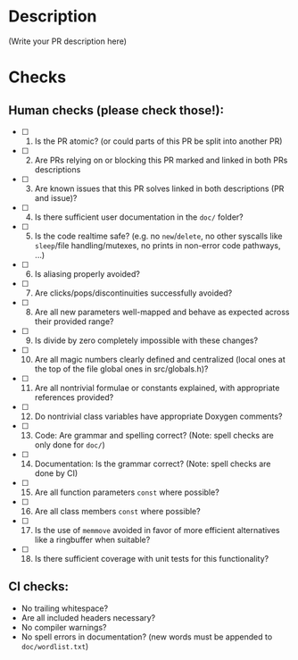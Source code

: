 # Description

(Write your PR description here)

# Checks

## Human checks (please check those!):

- [ ] 01. Is the PR atomic? (or could parts of this PR be split into another PR)
- [ ] 02. Are PRs relying on or blocking this PR marked and linked in both PRs descriptions
- [ ] 03. Are known issues that this PR solves linked in both descriptions (PR and issue)?
- [ ] 04. Is there sufficient user documentation in the `doc/` folder?
- [ ] 05. Is the code realtime safe? (e.g. no `new`/`delete`, no other syscalls like `sleep`/file handling/mutexes, no prints in non-error code pathways, ...)
- [ ] 06. Is aliasing properly avoided?
- [ ] 07. Are clicks/pops/discontinuities successfully avoided?
- [ ] 08. Are all new parameters well-mapped and behave as expected across their provided range?
- [ ] 09. Is divide by zero completely impossible with these changes?
- [ ] 10. Are all magic numbers clearly defined and centralized (local ones at the top of the file global ones in src/globals.h)?
- [ ] 11. Are all nontrivial formulae or constants explained, with appropriate references provided?
- [ ] 12. Do nontrivial class variables have appropriate Doxygen comments?
- [ ] 13. Code: Are grammar and spelling correct? (Note: spell checks are only done for `doc/`)
- [ ] 14. Documentation: Is the grammar correct? (Note: spell checks are done by CI)
- [ ] 15. Are all function parameters `const` where possible?
- [ ] 16. Are all class members `const` where possible?
- [ ] 17. Is the use of `memmove` avoided in favor of more efficient alternatives like a ringbuffer when suitable?
- [ ] 18. Is there sufficient coverage with unit tests for this functionality?

## CI checks:

- No trailing whitespace?
- Are all included headers necessary?
- No compiler warnings?
- No spell errors in documentation? (new words must be appended to `doc/wordlist.txt`)
